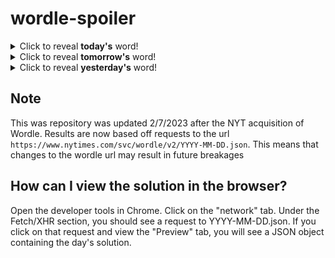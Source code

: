 # wordle-spoiler

<details>
  <summary>Click to reveal <b>today's</b> word!</summary>
  <br>
  <b> brace </b>
</details>

<details>
  <summary>Click to reveal <b>tomorrow's</b> word!</summary>
  <br>
  <b> storm </b>
</details>

<details>
  <summary>Click to reveal <b>yesterday's</b> word!</summary>
  <br>
  <b> acorn </b>
</details>

## Note
This was repository was updated 2/7/2023 after the NYT acquisition of Wordle. Results are now based off requests to the url `https://www.nytimes.com/svc/wordle/v2/YYYY-MM-DD.json`. This means that changes to the wordle url may result in future breakages

## How can I view the solution in the browser?
Open the developer tools in Chrome. Click on the "network" tab. Under the Fetch/XHR section, you should see a request to YYYY-MM-DD.json. If you click on that request and view the "Preview" tab, you will see a JSON object containing the day's solution.